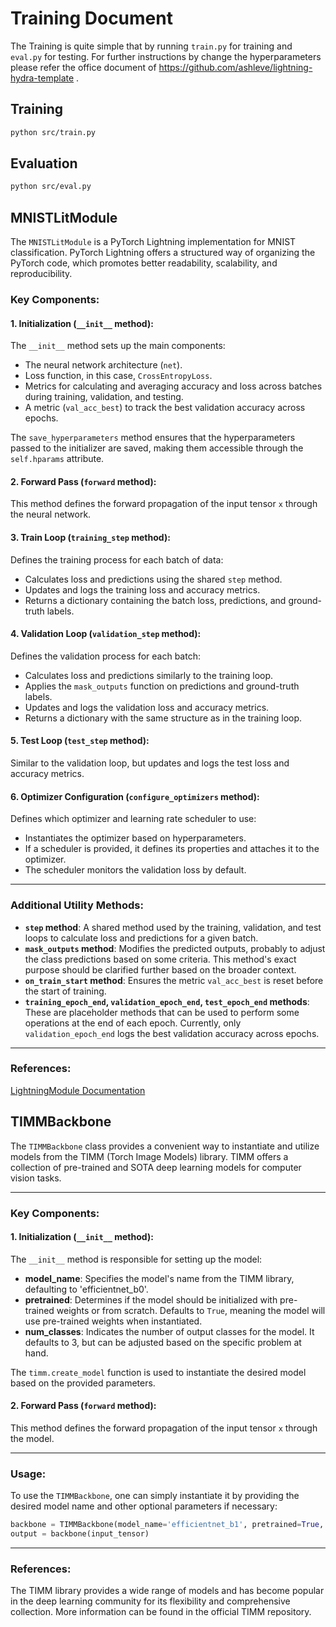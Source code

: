 # Training Document

The Training is quite simple that by running `train.py` for training and `eval.py` for testing. For further instructions by change the hyperparameters please refer the office document of https://github.com/ashleve/lightning-hydra-template .

## Training
```bash
python src/train.py
```

## Evaluation
```bash
python src/eval.py
```

## MNISTLitModule

The `MNISTLitModule` is a PyTorch Lightning implementation for MNIST classification. PyTorch Lightning offers a structured way of organizing the PyTorch code, which promotes better readability, scalability, and reproducibility.

### Key Components:

#### 1. **Initialization (`__init__` method)**:

The `__init__` method sets up the main components:
- The neural network architecture (`net`).
- Loss function, in this case, `CrossEntropyLoss`.
- Metrics for calculating and averaging accuracy and loss across batches during training, validation, and testing.
- A metric (`val_acc_best`) to track the best validation accuracy across epochs.

The `save_hyperparameters` method ensures that the hyperparameters passed to the initializer are saved, making them accessible through the `self.hparams` attribute.

#### 2. **Forward Pass (`forward` method)**:

This method defines the forward propagation of the input tensor `x` through the neural network.

#### 3. **Train Loop (`training_step` method)**:

Defines the training process for each batch of data:
- Calculates loss and predictions using the shared `step` method.
- Updates and logs the training loss and accuracy metrics.
- Returns a dictionary containing the batch loss, predictions, and ground-truth labels.

#### 4. **Validation Loop (`validation_step` method)**:

Defines the validation process for each batch:
- Calculates loss and predictions similarly to the training loop.
- Applies the `mask_outputs` function on predictions and ground-truth labels.
- Updates and logs the validation loss and accuracy metrics.
- Returns a dictionary with the same structure as in the training loop.

#### 5. **Test Loop (`test_step` method)**:

Similar to the validation loop, but updates and logs the test loss and accuracy metrics.

#### 6. **Optimizer Configuration (`configure_optimizers` method)**:

Defines which optimizer and learning rate scheduler to use:
- Instantiates the optimizer based on hyperparameters.
- If a scheduler is provided, it defines its properties and attaches it to the optimizer.
- The scheduler monitors the validation loss by default.

---

### Additional Utility Methods:

- **`step` method**: A shared method used by the training, validation, and test loops to calculate loss and predictions for a given batch.
- **`mask_outputs` method**: Modifies the predicted outputs, probably to adjust the class predictions based on some criteria. This method's exact purpose should be clarified further based on the broader context.
- **`on_train_start` method**: Ensures the metric `val_acc_best` is reset before the start of training.
- **`training_epoch_end`, `validation_epoch_end`, `test_epoch_end` methods**: These are placeholder methods that can be used to perform some operations at the end of each epoch. Currently, only `validation_epoch_end` logs the best validation accuracy across epochs.

---

### References:

[LightningModule Documentation](https://pytorch-lightning.readthedocs.io/en/latest/common/lightning_module.html)


## TIMMBackbone

The `TIMMBackbone` class provides a convenient way to instantiate and utilize models from the TIMM (Torch Image Models) library. TIMM offers a collection of pre-trained and SOTA deep learning models for computer vision tasks.

---

### Key Components:

#### 1. **Initialization (`__init__` method)**:

The `__init__` method is responsible for setting up the model:
- **model_name**: Specifies the model's name from the TIMM library, defaulting to 'efficientnet_b0'.
- **pretrained**: Determines if the model should be initialized with pre-trained weights or from scratch. Defaults to `True`, meaning the model will use pre-trained weights when instantiated.
- **num_classes**: Indicates the number of output classes for the model. It defaults to 3, but can be adjusted based on the specific problem at hand.

The `timm.create_model` function is used to instantiate the desired model based on the provided parameters.

#### 2. **Forward Pass (`forward` method)**:

This method defines the forward propagation of the input tensor `x` through the model.

---

### Usage:

To use the `TIMMBackbone`, one can simply instantiate it by providing the desired model name and other optional parameters if necessary:

```python
backbone = TIMMBackbone(model_name='efficientnet_b1', pretrained=True, num_classes=5)
output = backbone(input_tensor)
```

---

### References:

The TIMM library provides a wide range of models and has become popular in the deep learning community for its flexibility and comprehensive collection. More information can be found in the official TIMM repository.
